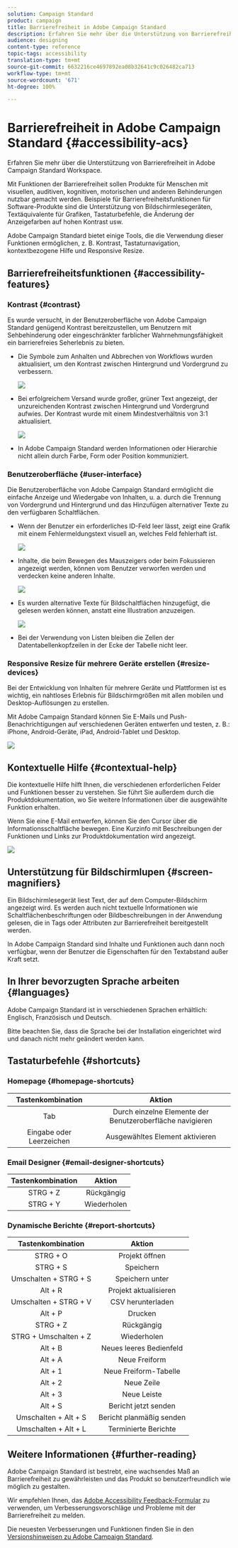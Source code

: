 ```yaml
---
solution: Campaign Standard
product: campaign
title: Barrierefreiheit in Adobe Campaign Standard
description: Erfahren Sie mehr über die Unterstützung von Barrierefreiheit in Adobe Campaign Standard Workspace.
audience: designing
content-type: reference
topic-tags: accessibility
translation-type: tm+mt
source-git-commit: 6632216ce4697892ea08b32641c9c026482ca713
workflow-type: tm+mt
source-wordcount: '671'
ht-degree: 100%

---
```



# Barrierefreiheit in Adobe Campaign Standard {#accessibility-acs}

Erfahren Sie mehr über die Unterstützung von Barrierefreiheit in Adobe Campaign Standard Workspace.

Mit Funktionen der Barrierefreiheit sollen Produkte für Menschen mit visuellen, auditiven, kognitiven, motorischen und anderen Behinderungen nutzbar gemacht werden. Beispiele für Barrierefreiheitsfunktionen für Software-Produkte sind die Unterstützung von Bildschirmlesegeräten, Textäquivalente für Grafiken, Tastaturbefehle, die Änderung der Anzeigefarben auf hohen Kontrast usw.

Adobe Campaign Standard bietet einige Tools, die die Verwendung dieser Funktionen ermöglichen, z. B. Kontrast, Tastaturnavigation, kontextbezogene Hilfe und Responsive Resize.

## Barrierefreiheitsfunktionen {#accessibility-features}

### Kontrast {#contrast}

Es wurde versucht, in der Benutzeroberfläche von Adobe Campaign Standard genügend Kontrast bereitzustellen, um Benutzern mit Sehbehinderung oder eingeschränkter farblicher Wahrnehmungsfähigkeit ein barrierefreies Seherlebnis zu bieten.

* Die Symbole zum Anhalten und Abbrechen von Workflows wurden aktualisiert, um den Kontrast zwischen Hintergrund und Vordergrund zu verbessern.

   ![](assets/accessibility_1.png)

* Bei erfolgreichem Versand wurde großer, grüner Text angezeigt, der unzureichenden Kontrast zwischen Hintergrund und Vordergrund aufwies. Der Kontrast wurde mit einem Mindestverhältnis von 3:1 aktualisiert.

   ![](assets/accessibility_2.png)

* In Adobe Campaign Standard werden Informationen oder Hierarchie nicht allein durch Farbe, Form oder Position kommuniziert.

### Benutzeroberfläche {#user-interface}

Die Benutzeroberfläche von Adobe Campaign Standard ermöglicht die einfache Anzeige und Wiedergabe von Inhalten, u. a. durch die Trennung von Vordergrund und Hintergrund und das Hinzufügen alternativer Texte zu den verfügbaren Schaltflächen.

* Wenn der Benutzer ein erforderliches ID-Feld leer lässt, zeigt eine Grafik mit einem Fehlermeldungstext visuell an, welches Feld fehlerhaft ist.

   ![](assets/accessibility_3.png)

* Inhalte, die beim Bewegen des Mauszeigers oder beim Fokussieren angezeigt werden, können vom Benutzer verworfen werden und verdecken keine anderen Inhalte.

   ![](assets/accessibility_4.png)

* Es wurden alternative Texte für Bildschaltflächen hinzugefügt, die gelesen werden können, anstatt eine Illustration anzuzeigen.

   ![](assets/accessibility_5.png)

* Bei der Verwendung von Listen bleiben die Zellen der Datentabellenkopfzeilen in der Ecke der Tabelle nicht leer.

### Responsive Resize für mehrere Geräte erstellen {#resize-devices}

Bei der Entwicklung von Inhalten für mehrere Geräte und Plattformen ist es wichtig, ein nahtloses Erlebnis für Bildschirmgrößen mit allen mobilen und Desktop-Auflösungen zu erstellen.

Mit Adobe Campaign Standard können Sie E-Mails und Push-Benachrichtigungen auf verschiedenen Geräten entwerfen und testen, z. B.: iPhone, Android-Geräte, iPad, Android-Tablet und Desktop.

![](assets/accessibility_6.png)

## Kontextuelle Hilfe {#contextual-help}

Die kontextuelle Hilfe hilft Ihnen, die verschiedenen erforderlichen Felder und Funktionen besser zu verstehen. Sie führt Sie außerdem durch die Produktdokumentation, wo Sie weitere Informationen über die ausgewählte Funktion erhalten.

Wenn Sie eine E-Mail entwerfen, können Sie den Cursor über die Informationsschaltfläche bewegen. Eine Kurzinfo mit Beschreibungen der Funktionen und Links zur Produktdokumentation wird angezeigt.

![](assets/accessibility_7.png)

## Unterstützung für Bildschirmlupen {#screen-magnifiers}

Ein Bildschirmlesegerät liest Text, der auf dem Computer-Bildschirm angezeigt wird. Es werden auch nicht textuelle Informationen wie Schaltflächenbeschriftungen oder Bildbeschreibungen in der Anwendung gelesen, die in Tags oder Attributen zur Barrierefreiheit bereitgestellt werden.

In Adobe Campaign Standard sind Inhalte und Funktionen auch dann noch verfügbar, wenn der Benutzer die Eigenschaften für den Textabstand außer Kraft setzt.

## In Ihrer bevorzugten Sprache arbeiten {#languages}

Adobe Campaign Standard ist in verschiedenen Sprachen erhältlich: Englisch, Französisch und Deutsch.

Bitte beachten Sie, dass die Sprache bei der Installation eingerichtet wird und danach nicht mehr geändert werden kann.

## Tastaturbefehle {#shortcuts}

### Homepage {#homepage-shortcuts}

| Tastenkombination | Aktion |
|:-:|:-:|
| Tab | Durch einzelne Elemente der Benutzeroberfläche navigieren |
| Eingabe oder Leerzeichen | Ausgewähltes Element aktivieren |

### Email Designer {#email-designer-shortcuts}

| Tastenkombination | Aktion |
|:-:|:-:|
| STRG + Z | Rückgängig |
| STRG + Y | Wiederholen |

### Dynamische Berichte {#report-shortcuts}

| Tastenkombination | Aktion |
|:-:|:-:|
| STRG + O | Projekt öffnen |
| STRG + S | Speichern |
| Umschalten + STRG + S | Speichern unter |
| Alt + R | Projekt aktualisieren |
| Umschalten + STRG + V | CSV herunterladen |
| Alt + P | Drucken |
| STRG + Z | Rückgängig |
| STRG + Umschalten + Z | Wiederholen |
| Alt + B | Neues leeres Bedienfeld |
| Alt + A | Neue Freiform |
| Alt + 1 | Neue Freiform-Tabelle |
| Alt + 2 | Neue Zeile |
| Alt + 3 | Neue Leiste |
| Alt + S | Bericht jetzt senden |
| Umschalten + Alt + S | Bericht planmäßig senden |
| Umschalten + Alt + L | Terminierte Berichte |

## Weitere Informationen {#further-reading}

Adobe Campaign Standard ist bestrebt, eine wachsendes Maß an Barrierefreiheit zu gewährleisten und das Produkt so benutzerfreundlich wie möglich zu gestalten.

Wir empfehlen Ihnen, das [Adobe Accessibility Feedback-Formular](https://www.adobe.com/accessibility/feedback.html) zu verwenden, um Verbesserungsvorschläge und Probleme mit der Barrierefreiheit zu melden.

Die neuesten Verbesserungen und Funktionen finden Sie in den [Versionshinweisen zu Adobe Campaign Standard](https://experienceleague.adobe.com/docs/campaign-standard/using/release-notes/release-notes.html?lang=de#release-notes).